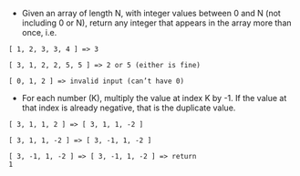 - Given an array of length N, with integer values between 0 and N (not including 0 or N), return any integer that appears in the array more than once, i.e.

<code>[ 1, 2, 3, 3, 4 ] => 3</code>

<code>[ 3, 1, 2, 2, 5, 5 ] => 2 or 5 (either is fine)</code>

<code>[ 0, 1, 2 ] => invalid input (can’t have 0) </code>

- For each number (K), multiply the value at index K by -1. If the value at that index is already negative, that is the duplicate value.


<code>[ 3, 1, 1, 2 ] => [ 3, 1, 1, -2 ]</code>

<code>[ 3, 1, 1, -2 ] => [ 3, -1, 1, -2 ]</code>

<code>[ 3, -1, 1, -2 ] => [ 3, -1, 1, -2 ] => return 1</code>